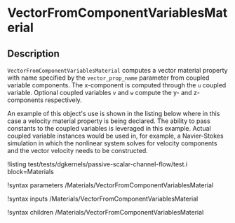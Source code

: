 # VectorFromComponentVariablesMaterial

## Description

`VectorFromComponentVariablesMaterial` computes a vector material property with
name specified by the `vector_prop_name` parameter from coupled variable
components. The x-component is computed through the `u` coupled
variable. Optional coupled variables `v` and `w` compute the y- and z-components
respectively.

An example of this object's use is shown in the listing below where in this case
a velocity material property is being declared. The ability to pass constants to
the coupled variables is leveraged in this example. Actual coupled variable
instances would be used in, for example, a Navier-Stokes simulation in which the
nonlinear system solves for velocity components and the vector velocity needs to
be constructed.

!listing test/tests/dgkernels/passive-scalar-channel-flow/test.i block=Materials

!syntax parameters /Materials/VectorFromComponentVariablesMaterial

!syntax inputs /Materials/VectorFromComponentVariablesMaterial

!syntax children /Materials/VectorFromComponentVariablesMaterial
